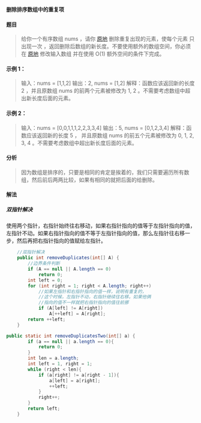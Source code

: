 **删除排序数组中的重复项**

#### 题目

> 给你一个有序数组 nums ，请你 [原地](http://baike.baidu.com/item/%E5%8E%9F%E5%9C%B0%E7%AE%97%E6%B3%95) 删除重复出现的元素，使每个元素 只出现一次 ，返回删除后数组的新长度。不要使用额外的数组空间，你必须在 [原地](http://baike.baidu.com/item/%E5%8E%9F%E5%9C%B0%E7%AE%97%E6%B3%95) 修改输入数组 并在使用 O(1) 额外空间的条件下完成。

####  示例 1：

> 输入：nums = [1,1,2]
> 输出：2, nums = [1,2]
> 解释：函数应该返回新的长度 2 ，并且原数组 nums 的前两个元素被修改为 1, 2 。不需要考虑数组中超出新长度后面的元素。

#### 示例 2：

> 输入：nums = [0,0,1,1,1,2,2,3,3,4]
> 输出：5, nums = [0,1,2,3,4]
> 解释：函数应该返回新的长度 5 ， 并且原数组 nums 的前五个元素被修改为 0, 1, 2, 3, 4 。不需要考虑数组中超出新长度后面的元素。

#### 分析

> 因为数组是排序的，只要是相同的肯定是挨着的，我们只需要遍历所有数组，然后前后两两比较，如果有相同的就把后面的给删除。

#### 解法

##### 双指针解决

使用两个指针，右指针始终往右移动，如果右指针指向的值等于左指针指向的值，左指针不动。如果右指针指向的值不等于左指针指向的值，那么左指针往右移一步，然后再把右指针指向的值赋给左指针。

```java
    //双指针解决
    public int removeDuplicates(int[] A) {
        //边界条件判断
        if (A == null || A.length == 0)
            return 0;
        int left = 0;
        for (int right = 1; right < A.length; right++)
            //如果左指针和右指针指向的值一样，说明有重复的，
            //这个时候，左指针不动，右指针继续往右移。如果他俩
            //指向的值不一样就把右指针指向的值往前挪
            if (A[left] != A[right])
                A[++left] = A[right];
        return ++left;
    }
```

```java
public static int removeDuplicatesTwo(int[] a) {
        if (a == null || a.length == 0){
            return 0;
        }
        int len = a.length;
        int left = 1, right = 1;
        while (right < len){
            if (a[right] != a[right - 1]){
                a[left] = a[right];
                ++left;
            }
            right++;
        }
        return left;
    }
```

